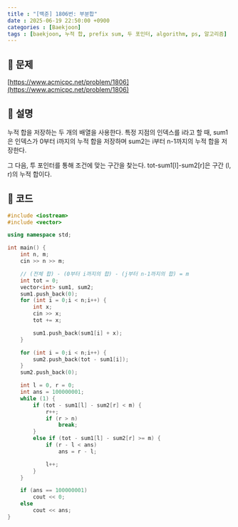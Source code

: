```yaml
---
title : "[백준] 1806번: 부분합"
date : 2025-06-19 22:50:00 +0900
categories : [Baekjoon]
tags : [baekjoon, 누적 합, prefix sum, 두 포인터, algorithm, ps, 알고리즘]
---
```


## 📌 문제

[https://www.acmicpc.net/problem/1806](https://www.acmicpc.net/problem/1806)

## 📌 설명

누적 합을 저장하는 두 개의 배열을 사용한다. 특정 지점의 인덱스를 i라고 할 때, sum1은 인덱스가 0부터 i까지의 누적 합을 저장하며 sum2는 i부터 n-1까지의 누적 합을 저장한다.

그 다음, 투 포인터를 통해 조건에 맞는 구간을 찾는다. tot-sum1\[l\]-sum2\[r\]은 구간 (l, r)의 누적 합이다.

## 📌 코드

```cpp
#include <iostream>
#include <vector>

using namespace std;

int main() {
	int n, m;
	cin >> n >> m;

	// (전체 합) - (0부터 i까지의 합) - (j부터 n-1까지의 합) = m
	int tot = 0;
	vector<int> sum1, sum2;
	sum1.push_back(0);
	for (int i = 0;i < n;i++) {
		int x;
		cin >> x;
		tot += x;

		sum1.push_back(sum1[i] + x);
	}

	for (int i = 0;i < n;i++) {
		sum2.push_back(tot - sum1[i]);
	}
	sum2.push_back(0);

	int l = 0, r = 0;
	int ans = 100000001;
	while (1) {
		if (tot - sum1[l] - sum2[r] < m) {
			r++;
			if (r > n)
				break;
		}
		else if (tot - sum1[l] - sum2[r] >= m) {
			if (r - l < ans)
				ans = r - l;

			l++;
		}
	}

	if (ans == 100000001)
		cout << 0;
	else
		cout << ans;
}
```